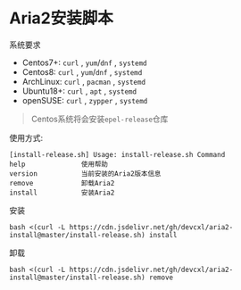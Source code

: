 # Aria2安装脚本

系统要求
* Centos7+: `curl` , `yum`/`dnf` , `systemd`
* Centos8: `curl` , `yum`/`dnf` , `systemd`
* ArchLinux: `curl` , `pacman` , `systemd`
* Ubuntu18+: `curl` , `apt` , `systemd`
* openSUSE: `curl` , `zypper` , `systemd`

> Centos系统将会安装`epel-release`仓库

使用方式:

```
[install-release.sh] Usage: install-release.sh Command
help              使用帮助
version           当前安装的Aria2版本信息
remove            卸载Aria2
install           安装Aria2
```

安装

`bash <(curl -L https://cdn.jsdelivr.net/gh/devcxl/aria2-install@master/install-release.sh) install`

卸载

`bash <(curl -L https://cdn.jsdelivr.net/gh/devcxl/aria2-install@master/install-release.sh) remove`

